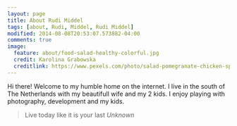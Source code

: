```yaml
---
layout: page
title: About Rudi Middel
tags: [about, Rudi, Middel, Rudi Middel]
modified: 2014-08-08T20:53:07.573882-04:00
comments: true
image:
  feature: about/food-salad-healthy-colorful.jpg
  credit: Karolina Grabowska
  creditlink: https://www.pexels.com/photo/salad-pomegranate-chicken-spinach-5916 
---
```

Hi there! Welcome to my humble home on the internet.
I live in the south of The Netherlands with my beautifull wife and my 2 kids. I enjoy playing with photography, development and my kids.
> Live today like it is your last
*Unknown*
